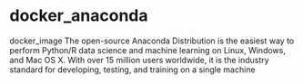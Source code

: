 # docker_anaconda
docker_image
The open-source Anaconda Distribution is the easiest way to perform Python/R data science and machine learning on Linux, Windows, and Mac OS X. With over 15 million users worldwide, it is the industry standard for developing, testing, and training on a single machine
